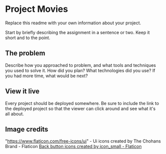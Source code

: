 # Project Movies

Replace this readme with your own information about your project.

Start by briefly describing the assignment in a sentence or two. Keep it short and to the point.

## The problem

Describe how you approached to problem, and what tools and techniques you used to solve it. How did you plan? What technologies did you use? If you had more time, what would be next?

## View it live

Every project should be deployed somewhere. Be sure to include the link to the deployed project so that the viewer can click around and see what it's all about.

## Image credits
"https://www.flaticon.com/free-icons/ui" - Ui icons created by The Chohans Brand - Flaticon
<a href="https://www.flaticon.com/free-icons/back-button" title="back button icons">Back button icons created by icon_small - Flaticon</a>